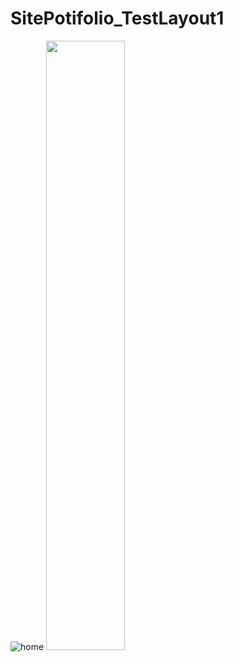 # SitePotifolio_TestLayout1
![home](/SitePotifolio_TestLayout1/img/?raw=true "HomeScreem")
<img src="url" width="50%" height="50%">
